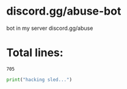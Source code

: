 # discord.gg/abuse-bot
bot in my server discord.gg/abuse

# Total lines:
`705`

```py
print("hacking sled...")
```
